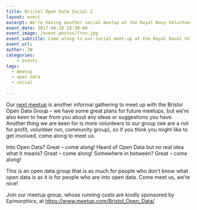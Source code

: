 ```yaml
---
title: Bristol Open Data Social 2
layout: event
excerpt: We're having another social meetup at the Royal Navy Volunteer pub, come join us!
event_date: 2017-06-28 18:30:00
event_image: /event-photos/frnv.jpg
event_subtitle: Come along to our social meet-up at the Royal Naval Volunteer on King Street
event_url: 
author: JW
categories: 
    - events
tags:
  - meetup
  - open data
  - social
 
---
```


Our [next meetup](https://www.meetup.com/Bristol_Open_Data/events/239534942/) is another informal gathering to meet up with 
the Bristol Open Data Group – we have some great plans for future meetups, but
we’re also keen to hear from you about any ideas or suggestions you have. 
Another thing we are keen for is more volunteers to our group (we are
a not for profit, volunteer run, community group), so if you think you might like to get involved,
come along to meet us. 

Into Open Data? Great – come along! Heard of Open Data but
no real idea what it means? Great – come along! Somewhere in between? Great –
come along! 

This is an open data group that is as much for people who
don’t know what open data is as it is for people who are into open data. Come
meet us, we’re nice!

Join our meetup group, whose running costs are kindly sponsored by Epimorphics, at <https://www.meetup.com/Bristol_Open_Data/>
